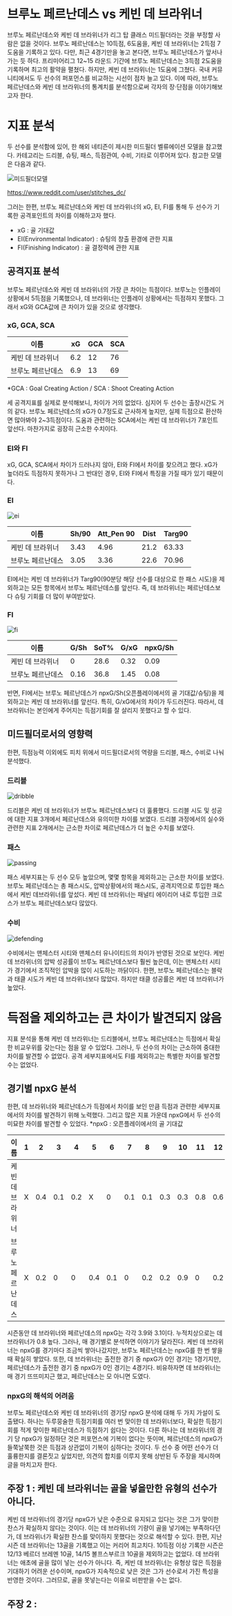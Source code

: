 # 브루노 페르난데스 vs 케빈 데 브라위너
 브루노 페르난데스와 케빈 데 브라위너가 리그 탑 클래스 미드필더라는 것을 부정할 사람은 없을 것이다. 브루노 페르난데스는 10득점, 6도움을, 케빈 데 브라위너는 2득점 7도움을 기록하고 있다. 다만, 최근 4경기만을 놓고 본다면, 브루노 페르난데스가 앞서나가는 듯 하다. 프리미어리그 12~15 라운드 기간에 브루노 페르난데스는 3득점 2도움을 기록하며 최고의 활약을 펼쳤다. 하지만, 케빈 데 브라위너는 1도움에 그쳤다. 국내 커뮤니티에서도 두 선수의 퍼포먼스를 비교하는 시선이 점차 늘고 있다. 이에 따라, 브루노 페르난데스와 케빈 데 브라위너의 통계치를 분석함으로써 각자의 장·단점을 이야기해보고자 한다. 

# 지표 분석
 두 선수를 분석함에 있어, 한 해외 네티즌이 제시한 미드필더 벨류에이션 모델을 참고했다. 카테고리는 드리블, 슈팅, 패스, 득점관여, 수비, 기타로 이루어져 있다. 참고한 모델은 다음과 같다. 

![미드필더모델](https://user-images.githubusercontent.com/75112520/103230367-9e8ee480-4978-11eb-93b6-e09950f9619e.png)

https://www.reddit.com/user/stitches_dc/

 그러는 한편, 브루노 페르난데스와 케빈 데 브라위너의 xG, EI, FI를 통해 두 선수가 기록한 공격포인트의 차이를 이해하고자 했다. 

* xG : 골 기대값
* EI(Environmental Indicator) : 슈팅의 창출 환경에 관한 지표
* FI(Finishing Indicator) : 골 결정력에 관한 지표

## 공격지표 분석
 브루노 페르난데스와 케빈 데 브라위너의 가장 큰 차이는 득점이다. 브루노는 인플레이 상황에서 5득점을 기록했으나, 데 브라위너는 인플레이 상황에서는 득점하지 못했다. 그래서 xG와 GCA값에 큰 차이가 있을 것으로 생각했다. 

### xG, GCA, SCA
이름|xG|GCA|SCA
-----|-----|-----|-----
케빈 데 브라위너|6.2|12|76
브루노 페르난데스|6.9|13|69

*GCA : Goal Creating Action / SCA : Shoot Creating Action 

 세 공격지표를 실제로 분석해보니, 차이가 거의 없었다. 심지어 두 선수는 출장시간도 거의 같다. 브루노 페르난데스의 xG가 0.7정도로 근사하게 높지만, 실제 득점으로 환산하면 많아봐야 2~3득점이다. 도움과 관련하는 SCA에서는 케빈 데 브라위너가 7포인트 앞선다. 마찬가지로 굉장히 근소한 수치이다. 

### EI와 FI
 xG, GCA, SCA에서 차이가 드러나지 않아, EI와 FI에서 차이를 찾으려고 했다. xG가 높더라도 득점하지 못하거나 그 반대인 경우, EI와 FI에서 특징을 가질 때가 있기 때문이다. 

### EI
![ei](https://user-images.githubusercontent.com/75112520/103230531-0f360100-4979-11eb-9609-f7b64e126d85.png)

이름|Sh/90|Att_Pen 90|Dist|Targ90
-----|-----|-----|-----|-----
케빈 데 브라위너|3.43|4.96|21.2|63.33
브루노 페르난데스|3.05|3.36|22.6|70.96

 EI에서는 케빈 데 브라위너가 Targ90(90분당 해당 선수를 대상으로 한 패스 시도)을 제외하고는 모든 항목에서 브루노 페르난데스를 앞선다. 즉, 데 브라위너는 페르난데스보다 슈팅 기회를 더 많이 부여받았다. 

### FI
![fi](https://user-images.githubusercontent.com/75112520/103230534-10672e00-4979-11eb-9694-82dc62be1992.png)

이름|G/Sh|SoT%|G/xG|npxG/Sh
-----|-----|-----|-----|-----
케빈 데 브라위너|0|28.6|0.32|0.09
브루노 페르난데스|0.16|36.8|1.45|0.08

 반면, FI에서는 브루노 페르난데스가 npxG/Sh(오픈플레이에서의 골 기대값/슈팅)을 제외하고는 케빈 데 브라위너를 앞선다. 특히, G/xG에서의 차이가 두드러진다. 따라서, 데 브라위너는 본인에게 주어지는 득점기회를 잘 살리지 못했다고 할 수 있다. 

 

## 미드필더로서의 영향력
 한편, 득점능력 이외에도 피치 위에서 미드필더로서의 역량을 드리블, 패스, 수비로 나눠 분석했다. 

### 드리블
![dribble](https://user-images.githubusercontent.com/75112520/103231326-dbf47180-497a-11eb-96f3-d72fb0b60e79.png)
 
  드리블은 케빈 데 브라위너가 브루노 페르난데스보다 더 훌륭했다. 드리블 시도 및 성공에 대한 지표 3개에서 페르난데스와 유의미한 차이를 보였다. 드리블 과정에서의 실수와 관련한 지표 2개에서는 근소한 차이로 페르난데스가 더 높은 수치를 보였다. 
  
### 패스
![passing](https://user-images.githubusercontent.com/75112520/103230636-45738080-4979-11eb-98ae-b3067b210d40.png)

 패스 세부지표는 두 선수 모두 높았으며, 몇몇 항목을 제외하고는 근소한 차이를 보였다. 브루노 페르난데스는 총 패스시도, 압박상황에서의 패스시도, 공격지역으로 투입한 패스에서 케빈 데브라위너를 앞섰다. 케빈 데 브라위너는 패널티 에이리어 내로 투입한 크로스가 브루노 페르난데스보다 많았다. 

### 수비
![defending](https://user-images.githubusercontent.com/75112520/103231376-fa5a6d00-497a-11eb-8e81-44f1d4d8f1ef.png)

 수비에서는 맨체스터 시티와 맨체스터 유나이티드의 차이가 반영된 것으로 보인다. 케빈 데 브라위너의 압박 성공률이 브루노 페르난데스보다 훨씬 높은데, 이는 맨체스터 시티가 경기에서 조직적인 압박을 많이 시도하는 까닭이다. 한편, 브루노 페르난데스는 블락과 태클 시도가 케빈 데 브라위너보다 많았다. 하지만 태클 성공률은 케빈 데 브라위너가 높았다. 

# 득점을 제외하고는 큰 차이가 발견되지 않음
 지표 분석을 통해 케빈 데 브라위너는 드리블에서, 브루노 페르난데스는 득점에서 확실한 비교우위를 갖는다는 점을 알 수 있었다. 그러나, 두 선수의 차이는 근소하여 중대한 차이를 발견할 수 없었다. 공격 세부지표에서도 FI를 제외하고는 특별한 차이를 발견할 수는 없었다.  

## 경기별 npxG 분석
 한편, 데 브라위너와 페르난데스가 득점에서 차이를 보인 만큼 득점과 관련한 세부지표에서의 차이를 발견하기 위해 노력했다. 그리고 많은 지표 가운데 npxG에서 두 선수의 미묘한 차이를 발견할 수 있었다. 
 *npxG : 오픈플레이에서의 골 기대값
 
이름|1|2|3|4|5|6|7|8|9|10|11|12|13|14|15|계
-----|-----|-----|-----|-----|-----|-----|-----|-----|-----|-----|-----|-----|-----|-----|-----|-----
케빈 데 브라위너|X|0.4|0.1|0.2|X|0|0.1|0.1|0.3|0.3|0.8|0.6|0.3|0.2|0.4|3.9
브루노 페르난데스|X|0.2|0|0|0.4|0.1|0|0.2|0.2|0.9|0|0.2|0|0.2|0.6|3.1

 시즌동안 데 브라위너와 페르난데스의 npxG는 각각 3.9와 3.1이다. 누적치상으로는 데 브라위너가 0.8 높다. 그러나, 매 경기별로 분석하면 이야기가 달라진다. 케빈 데 브라위너는 npxG를 경기마다 조금씩 쌓아나갔지만, 브루노 페르난데스는 npxG를 한 번 쌓을 때 확실히 쌓았다. 또한, 데 브라위너는 출전한 경기 중 npxG가 0인 경기는 1경기지만, 페르난데스가 출전한 경기 중 npxG가 0인 경기는 4경기다. 비유하자면 데 브라위너는 매 경기 뜨뜨미지근 했고, 페르난데스는 모 아니면 도였다. 
 
### npxG의 해석의 어려움 
 브루노 페르난데스와 케빈 데 브라위너의 경기당 npxG 분석에 대해 두 가지 가설이 도출됐다. 하나는 두루뭉술한 득점기회를 여러 번 맞이한 데 브라위너보다, 확실한 득점기회를 적게 맞이한 페르난데스가 득점하기 쉽다는 것이다. 다른 하나는 데 브라위너의 경기 당 npxG가 일정하단 것은 퍼포먼스에 기복이 없다는 뜻이며, 페르난데스의 npxG가 들쭉날쭉한 것은 득점과 상관없이 기복이 심하다는 것이다. 두 선수 중 어떤 선수가 더 훌륭한지를 결론짓고 싶었지만, 의견의 합치를 이루지 못해 상반된 두 주장을 제시하며 글을 마치고자 한다. 
 
## 주장 1 : 케빈 데 브라위너는 골을 넣을만한 유형의 선수가 아니다. 
 케빈 데 브라위너의 경기당 npxG가 낮은 수준으로 유지되고 있다는 것은 그가 맞이한 찬스가 확실하지 않다는 것이다. 이는 데 브라위너의 기량이 골을 넣기에는 부족하다던가, 데 브라위너가 확실한 찬스를 맞이하지 못했다는 것으로 해석할 수 있다. 한편, 지난 시즌 데 브라위너는 13골을 기록했고 이는 커리어 최고치다. 10득점 이상 기록한 시즌은 12/13 베르더 브레멘 10골, 14/15 볼프스부르크 10골을 제외하고는 없었다. 데 브라위너는 애초에 골을 많이 넣는 선수가 아니다. 즉, 케빈 데 브라위너는 유형상 많은 득점을 기대하기 어려운 선수이며, npxG가 지속적으로 낮은 것은 그가 선수로서 가진 특성을 반영한 것이다. 그러므로, 골을 못넣는다는 이유로 비판받을 수는 없다. 
 
## 주장 2 : 
 
